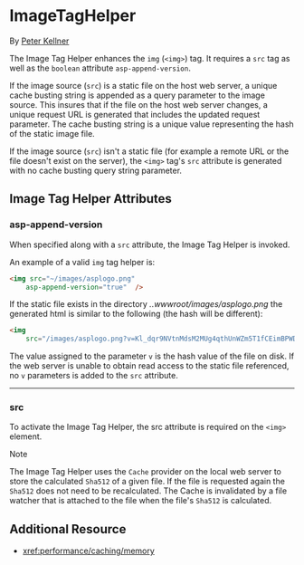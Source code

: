 ﻿# ImageTagHelper

By [Peter Kellner](http://peterkellner.net) 

The Image Tag Helper enhances the `img` (`<img>`) tag. It requires a `src` tag as well as the `boolean` attribute `asp-append-version`.

If the image source (`src`) is a static file on the host web server, a unique cache busting string is appended as a query parameter to the image source. This insures that if the file on the host web server changes, a unique request URL is generated that includes the updated request parameter. The cache busting string is a unique value representing the hash of the static image file.

If the image source (`src`) isn't a static file (for example a remote URL or the file doesn't exist on the server), the `<img>` tag's `src` attribute is generated with no cache busting query string parameter.

## Image Tag Helper Attributes


### asp-append-version

When specified along with a `src` attribute, the Image Tag Helper is invoked.

An example of a valid `img` tag helper is:

```html
<img src="~/images/asplogo.png" 
    asp-append-version="true"  />
```

If the static file exists in the directory *..wwwroot/images/asplogo.png* the generated html is similar to the following (the hash will be different):

```html
<img 
    src="/images/asplogo.png?v=Kl_dqr9NVtnMdsM2MUg4qthUnWZm5T1fCEimBPWDNgM"/>
```

The value assigned to the parameter `v` is the hash value of the file on disk. If the web server is unable to obtain read access to the static file referenced,  no `v` parameters is added to the `src` attribute.

- - -

### src

To activate the Image Tag Helper, the src attribute is required on the `<img>` element. 

> [!NOTE]
>  The Image Tag Helper uses the `Cache` provider on the local web server to store the calculated `Sha512` of a given file. If the file is requested again the `Sha512` does not need to be recalculated.  The Cache is invalidated by a file watcher that is attached to the file when the file's `Sha512` is calculated.

## Additional Resource

* <xref:performance/caching/memory>


